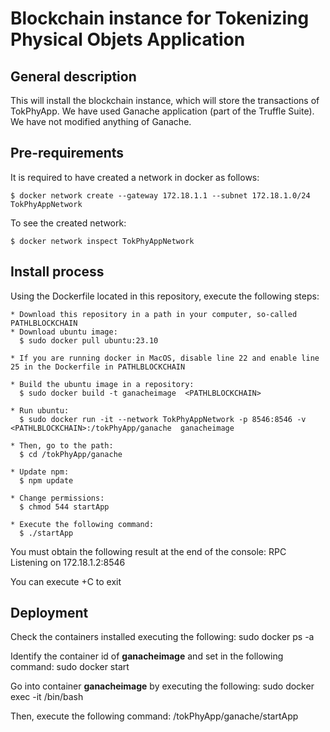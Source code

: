 # Blockchain instance for Tokenizing Physical Objets Application
## General description
  This will install the blockchain instance, which will store the transactions of TokPhyApp. We have used Ganache application (part of the Truffle Suite). We have not modified anything of Ganache.

## Pre-requirements
  It is required to have created a network in docker as follows:

    $ docker network create --gateway 172.18.1.1 --subnet 172.18.1.0/24 TokPhyAppNetwork
  
  To see the created network:    

    $ docker network inspect TokPhyAppNetwork
 
## Install process
  Using the Dockerfile located in this repository, execute the following steps:

    * Download this repository in a path in your computer, so-called PATHLBLOCKCHAIN
    * Download ubuntu image:
      $ sudo docker pull ubuntu:23.10
    
    * If you are running docker in MacOS, disable line 22 and enable line 25 in the Dockerfile in PATHLBLOCKCHAIN

    * Build the ubuntu image in a repository:
      $ sudo docker build -t ganacheimage  <PATHLBLOCKCHAIN>

    * Run ubuntu: 
      $ sudo docker run -it --network TokPhyAppNetwork -p 8546:8546 -v <PATHLBLOCKCHAIN>:/tokPhyApp/ganache  ganacheimage

    * Then, go to the path:
      $ cd /tokPhyApp/ganache

    * Update npm:
      $ npm update

    * Change permissions:
      $ chmod 544 startApp

    * Execute the following command:
      $ ./startApp

  You must obtain the following result at the end of the console:
    RPC Listening on 172.18.1.2:8546

  You can execute <ctrl>+C to exit

## Deployment
  Check the containers installed executing the following:
    sudo docker ps -a

  Identify the container id of **ganacheimage** and set in the following command:
    sudo docker start <containerid>

  Go into container **ganacheimage** by executing the following:
    sudo docker exec -it <containerid> /bin/bash

  Then, execute the following command:
    /tokPhyApp/ganache/startApp
